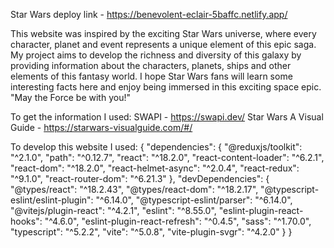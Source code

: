 Star Wars
deploy link - <a href="https://benevolent-eclair-5baffc.netlify.app/">https://benevolent-eclair-5baffc.netlify.app/</a> 

This website was inspired by the exciting Star Wars universe, where every character, planet and event represents a unique element of this epic saga. My project aims to develop the richness and diversity of this galaxy by providing information about the characters, planets, ships and other elements of this fantasy world. I hope Star Wars fans will learn some interesting facts here and enjoy being immersed in this exciting space epic. "May the Force be with you!"

To get the information I used:
SWAPI - https://swapi.dev/
Star Wars A Visual Guide - https://starwars-visualguide.com/#/

To develop this website I used:
{
"dependencies": {
"@reduxjs/toolkit": "^2.1.0", "path": "^0.12.7", "react": "^18.2.0", "react-content-loader": "^6.2.1", "react-dom": "^18.2.0", "react-helmet-async": "^2.0.4", "react-redux": "^9.1.0", "react-router-dom": "^6.21.3"
},
"devDependencies": {
"@types/react": "^18.2.43", "@types/react-dom": "^18.2.17", "@typescript-eslint/eslint-plugin": "^6.14.0", "@typescript-eslint/parser": "^6.14.0", "@vitejs/plugin-react": "^4.2.1", "eslint": "^8.55.0", "eslint-plugin-react-hooks": "^4.6.0", "eslint-plugin-react-refresh": "^0.4.5", "sass": "^1.70.0", "typescript": "^5.2.2", "vite": "^5.0.8", "vite-plugin-svgr": "^4.2.0"
}
}
